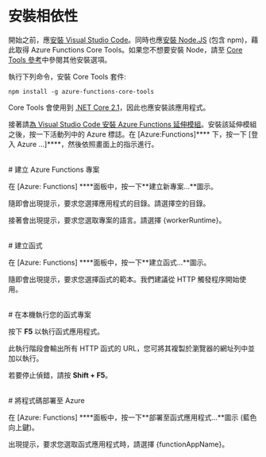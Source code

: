 # 安裝相依性

開始之前，應<a href="https://go.microsoft.com/fwlink/?linkid=2016593" target="_blank">安裝 Visual Studio Code</a>。同時也應<a href="https://go.microsoft.com/fwlink/?linkid=2016195" target="_blank">安裝 Node.JS</a> (包含 npm)，藉此取得 Azure Functions Core Tools。如果您不想要安裝 Node，請至 <a href="https://go.microsoft.com/fwlink/?linkid=2016192" target="_blank">Core Tools 參考</a>中參閱其他安裝選項。

執行下列命令，安裝 Core Tools 套件:

``` npm install -g azure-functions-core-tools ```

Core Tools 會使用到 <a href="https://go.microsoft.com/fwlink/?linkid=2016373" target="_blank">.NET Core 2.1</a>，因此也應安裝該應用程式。

接著請<a href="https://go.microsoft.com/fwlink/?linkid=2016800" target="_blank">為 Visual Studio Code 安裝 Azure Functions 延伸模組</a>。安裝該延伸模組之後，按一下活動列中的 Azure 標誌。在 \[Azure:Functions]**** 下，按一下 \[登入 Azure ...]****，然後依照畫面上的指示進行。

<br/>
# 建立 Azure Functions 專案

在 \[Azure: Functions] ****面板中，按一下**建立新專案...**圖示。

隨即會出現提示，要求您選擇應用程式的目錄。請選擇空的目錄。

接著會出現提示，要求您選取專案的語言。請選擇 {workerRuntime}。

<br/>
# 建立函式

在 \[Azure: Functions] ****面板中，按一下**建立函式...**圖示。

隨即會出現提示，要求您選擇函式的範本。我們建議從 HTTP 觸發程序開始使用。

<br/>
# 在本機執行您的函式專案

按下 **F5** 以執行函式應用程式。

此執行階段會輸出所有 HTTP 函式的 URL，您可將其複製於瀏覽器的網址列中並加以執行。

若要停止偵錯，請按 **Shift + F5**。

<br/>
# 將程式碼部署至 Azure

在 \[Azure: Functions] ****面板中，按一下**部署至函式應用程式…**圖示 (藍色向上鍵)。

出現提示，要求您選取函式應用程式時，請選擇 {functionAppName}。
